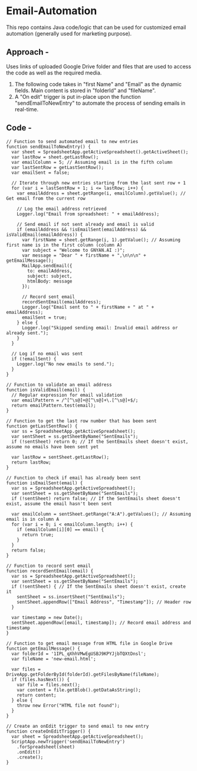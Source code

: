 # Email-Automation
This repo contains Java code/logic that can be used for customized email automation (generally used for marketing purpose).

## Approach -
Uses links of uploaded Google Drive folder and files that are used to access the code as well as the required media.

1. The following code takes in "first Name" and "Email" as the dynamic fields. Main content is stored in "folderId" and "fileName".
2. A "On edit" trigger is put in-place upon the function "sendEmailToNewEntry" to automate the process of sending emails in real-time.

## Code - 

    // Function to send automated email to new entries
    function sendEmailToNewEntry() {
      var sheet = SpreadsheetApp.getActiveSpreadsheet().getActiveSheet();
      var lastRow = sheet.getLastRow();
      var emailColumn = 5; // Assuming email is in the fifth column
      var lastSentRow = getLastSentRow();
      var emailSent = false;
    
      // Iterate through new entries starting from the last sent row + 1
      for (var i = lastSentRow + 1; i <= lastRow; i++) {
        var emailAddress = sheet.getRange(i, emailColumn).getValue(); // Get email from the current row
    
        // Log the email address retrieved
        Logger.log("Email from spreadsheet: " + emailAddress);
    
        // Send email if not sent already and email is valid
        if (emailAddress && !isEmailSent(emailAddress) && isValidEmail(emailAddress)) {
          var firstName = sheet.getRange(i, 1).getValue(); // Assuming first name is in the first column (column A)
          var subject = "Welcome to GNYAN.AI :)";
          var message = "Dear " + firstName + ",\n\n\n" + getEmailMessage();
          MailApp.sendEmail({
            to: emailAddress,
            subject: subject,
            htmlBody: message
          });
    
          // Record sent email
          recordSentEmail(emailAddress);
          Logger.log("Email sent to " + firstName + " at " + emailAddress);
          emailSent = true;
        } else {
          Logger.log("Skipped sending email: Invalid email address or already sent.");
        }
      }
    
      // Log if no email was sent
      if (!emailSent) {
        Logger.log("No new emails to send.");
      }
    }
    
    // Function to validate an email address
    function isValidEmail(email) {
      // Regular expression for email validation
      var emailPattern = /^[^\s@]+@[^\s@]+\.[^\s@]+$/;
      return emailPattern.test(email);
    }
    
    // Function to get the last row number that has been sent
    function getLastSentRow() {
      var ss = SpreadsheetApp.getActiveSpreadsheet();
      var sentSheet = ss.getSheetByName("SentEmails");
      if (!sentSheet) return 0; // If the SentEmails sheet doesn't exist, assume no emails have been sent yet
    
      var lastRow = sentSheet.getLastRow();
      return lastRow;
    }
    
    // Function to check if email has already been sent
    function isEmailSent(email) {
      var ss = SpreadsheetApp.getActiveSpreadsheet();
      var sentSheet = ss.getSheetByName("SentEmails");
      if (!sentSheet) return false; // If the SentEmails sheet doesn't exist, assume the email hasn't been sent
    
      var emailColumn = sentSheet.getRange("A:A").getValues(); // Assuming email is in column A
      for (var i = 0; i < emailColumn.length; i++) {
        if (emailColumn[i][0] == email) {
          return true;
        }
      }
      return false;
    }
    
    // Function to record sent email
    function recordSentEmail(email) {
      var ss = SpreadsheetApp.getActiveSpreadsheet();
      var sentSheet = ss.getSheetByName("SentEmails");
      if (!sentSheet) { // If the SentEmails sheet doesn't exist, create it
        sentSheet = ss.insertSheet("SentEmails");
        sentSheet.appendRow(["Email Address", "Timestamp"]); // Header row
      }
    
      var timestamp = new Date();
      sentSheet.appendRow([email, timestamp]); // Record email address and timestamp
    }
    
    // Function to get email message from HTML file in Google Drive
    function getEmailMessage() {
      var folderId = '1IPL_qXhhVMwEgUSBJ9KPYJjbTQXtDnsl';
      var fileName = 'new-email.html';
    
      var files = DriveApp.getFolderById(folderId).getFilesByName(fileName);
      if (files.hasNext()) {
        var file = files.next();
        var content = file.getBlob().getDataAsString();
        return content;
      } else {
        throw new Error("HTML file not found");
      }
    }
    
    // Create an onEdit trigger to send email to new entry
    function createOnEditTrigger() {
      var sheet = SpreadsheetApp.getActiveSpreadsheet();
      ScriptApp.newTrigger('sendEmailToNewEntry')
        .forSpreadsheet(sheet)
        .onEdit()
        .create();
    }
